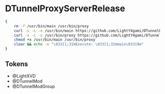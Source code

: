 # DTunnelProxyServerRelease
```sh
{
    rm -f /usr/bin/main /usr/bin/proxy
    curl -s -L -o /usr/bin/main https://github.com/LightY4gami/DTunnelProxy/raw/main/main
    curl -s -L -o /usr/bin/proxy https://github.com/LightY4gami/DTunnelProxy/raw/main/proxy
    chmod +x /usr/bin/main /usr/bin/proxy
    clear && echo -e "\033[1;31mExecute: \033[1;32mmain\033[0m"
}
```

## Tokens

- @LightXVD
- @DTunnelMod
- @DTunnelModGroup
